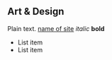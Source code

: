 ## Art & Design
Plain text. [name of site](https://link-to-site.org)
*italic* 
**bold**

* List item
* List item